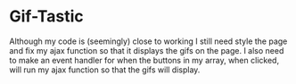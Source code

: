 # Gif-Tastic


Although my code is (seemingly) close to working  I still need style the page and fix my ajax function so that it displays the gifs on the page. I also need to make an event handler for when the buttons in my array, when clicked, will run my ajax function so that the gifs will display. 
